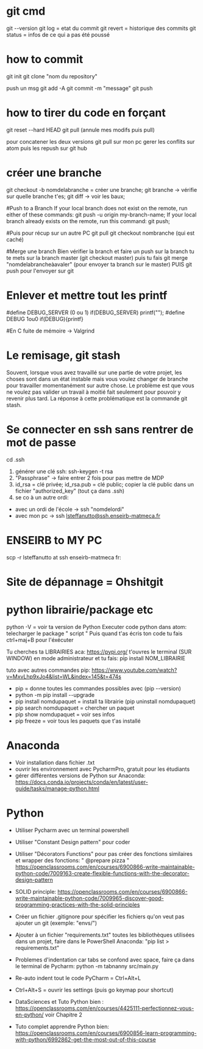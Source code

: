# git cmd
 git --version
 git log = etat du commit
 git revert = historique des commits
 git status = infos de ce qui a pas été poussé

# how to commit
 
 git init
 git clone "nom du repository"
 
 push un msg
 git add -A
 git commit -m "message"
 git push
 
 # how to tirer du code en forçant
 
 git reset --hard HEAD
 git pull
 (annule mes modifs puis pull)
 
 pour concatener les deux versions
 git pull sur mon pc 
gerer les conflits sur atom
puis les repush sur git hub

# créer une branche
git checkout -b nomdelabranche = créer une branche;
git branche -> vérifie sur quelle branche t'es;
git diff -> voir les baux;

#Push to a Branch
If your local branch does not exist on the remote, run either of these commands:
git push -u origin my-branch-name;
If your local branch already exists on the remote, run this command: git push;

#Puis pour récup sur un autre PC
git pull
git checkout nombranche (qui est caché)

#Merge une branch
Bien vérifier la branch et faire un push sur la branch
tu te mets sur la branch master (git checkout master)
puis tu fais git merge "nomdelabrancheàavaler" (pour envoyer ta branch sur le master)
PUIS 
git push pour l'envoyer sur git

# Enlever et mettre tout les printf 
#define DEBUG_SERVER (0 ou 1)
if(DEBUG_SERVER) printf("");
#define DEBUG 1ou0
if(DEBUG){printf}

#En C fuite de mémoire -> Valgrind

# Le remisage, git stash

Souvent, lorsque vous avez travaillé sur une partie de votre projet, les choses sont dans un état instable mais vous voulez changer de branche pour travailler momentanément sur autre chose. Le problème est que vous ne voulez pas valider un travail à moitié fait seulement pour pouvoir y revenir plus tard. La réponse à cette problématique est la commande git stash.

# Se connecter en ssh sans rentrer de mot de passe
cd .ssh
1) générer une clé ssh: ssh-keygen -t rsa
2) "Passphrase" -> faire entrer 2 fois pour pas mettre de MDP
3) id_rsa = clé privée; id_rsa.pub = clé public; copier la clé public dans un fichier "authorized_key" (tout ça dans .ssh)
4) se co à un autre ordi:
- avec un ordi de l'école -> ssh "nomdelordi"
- avec mon pc -> ssh lsteffanutto@ssh.enseirb-matmeca.fr

# ENSEIRB to MY PC
scp -r lsteffanutto at ssh enseirb-matmeca fr: <cheminDuDossier> <DestinationSurTonOrdi>

# Site de dépannage = Ohshitgit

# python librairie/package etc
python -V = voir ta version de Python
Executer code python dans atom: telecharger le package " script "
Puis quand t'as écris ton code tu fais ctrl+maj+B pour l'éxécuter

Tu cherches ta LIBRAIRIES aca: https://pypi.org/
t'ouvres le terminal (SUR WINDOW) en mode administrateur et tu fais: pip install NOM_LIBRAIRIE

tuto avec autres commandes pip: https://www.youtube.com/watch?v=MxvLhp9xJo4&list=WL&index=145&t=474s

- pip = donne toutes les commandes possibles avec (pip --version)
- python -m pip install --upgrade
- pip install nomdupaquet = install ta librairie (pip uninstall nomdupaquet)
- pip search nomdupaquet = chercher un paquet
- pip show nomdupaquet = voir ses infos
- pip freeze = voir tous les paquets que t'as installé

# Anaconda
- Voir installation dans fichier .txt
- ouvrir les environnement avec PycharmPro, gratuit pour les étudiants
- gérer différentes versions de Python sur Anaconda: https://docs.conda.io/projects/conda/en/latest/user-guide/tasks/manage-python.html

# Python
- Utiliser Pycharm avec un terminal powershell
- Utiliser "Constant Design pattern" pour coder
- Utiliser "Décorators Functions" pour pas créer des fonctions similaires et wrapper des fonctions: " @prepare pizza "
https://openclassrooms.com/en/courses/6900866-write-maintainable-python-code/7009163-create-flexible-functions-with-the-decorator-design-pattern
- SOLID principle:
https://openclassrooms.com/en/courses/6900866-write-maintainable-python-code/7009965-discover-good-programming-practices-with-the-solid-principles
- Créer  un fichier .gitignore pour spécifier les fichiers  qu'on veut pas ajouter un git (exemple: "envs/")
- Ajouter à un fichier "requirements.txt" toutes les bibliothèques utilisées dans un projet, faire dans le PowerShell Anaconda: "pip list > requirements.txt"
- Problemes d'indentation car  tabs se confond avec space, faire ça dans le terminal de Pycharm: python -m tabnanny src/main.py
- Re-auto indent tout le code PyCharm = Ctrl+Alt+L
- Ctrl+Alt+S = ouvrir les settings (puis go keymap pour shortcut)

- DataSciences et Tuto Python bien : https://openclassrooms.com/en/courses/4425111-perfectionnez-vous-en-python/ voir  Chapitre 2
- Tuto complet apprendre Python bien: https://openclassrooms.com/en/courses/6900856-learn-programming-with-python/6992862-get-the-most-out-of-this-course
